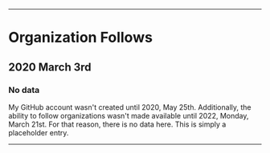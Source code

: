 
***

# Organization Follows

## 2020 March 3rd

### No data

My GitHub account wasn't created until 2020, May 25th. Additionally, the ability to follow organizations wasn't made available until 2022, Monday, March 21st. For that reason, there is no data here. This is simply a placeholder entry.

***
